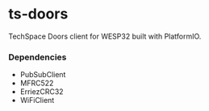 ts-doors
===

TechSpace Doors client for WESP32 built with PlatformIO.

### Dependencies

* PubSubClient
* MFRC522
* ErriezCRC32
* WiFiClient
